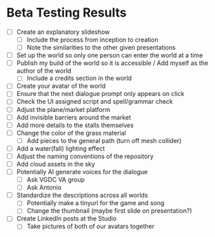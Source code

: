 # Beta Testing Results
- [ ] Create an explanatory slideshow
    - [ ] Include the process from inception to creation
    - [ ] Note the similarities to the other given presentations
- [ ] Set up the world so only one person can enter the world at a time
- [ ] Publish my build of the world so it is accessible / Add myself as the author of the world
    - [ ] Include a credits section in the world
- [ ] Create your avatar of the world
- [ ] Ensure that the next dialogue prompt only appears on click
- [ ] Check the UI assigned script and spell/grammar check
- [ ] Adjust the plane/market platform
- [ ] Add invisible barriers around the market
- [ ] Add more details to the stalls themselves
- [ ] Change the color of the grass material
    - [ ] Add pieces to the general path (turn off mesh collider)
- [ ] Add a water(fall) lighting effect
- [ ] Adjust the naming conventions of the repository
- [ ] Add cloud assets in the sky
- [ ] Potentially AI generate voices for the dialogue
    - [ ] Ask VGDC VA group
    - [ ] Ask Antonio
- [ ] Standardize the descriptions across all worlds
    - [ ] Potentially make a tinyurl for the game and song
    - [ ] Change the thumbnail (maybe first slide on presentation?)
- [ ] Create LinkedIn posts at the Studio
    - [ ] Take pictures of both of our avatars together

